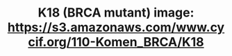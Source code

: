 ---
title: "K18 (BRCA mutant)
image: https://s3.amazonaws.com/www.cycif.org/110-Komen_BRCA/K18"
layout: minerva-1-5 
exhibit: config-110-Komen_BRCA/K18
---
